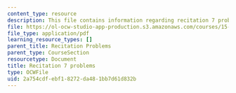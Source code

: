 ```yaml
---
content_type: resource
description: This file contains information regarding recitation 7 problems.
file: https://ol-ocw-studio-app-production.s3.amazonaws.com/courses/15-053-optimization-methods-in-management-science-spring-2013/2a754cdfebf18272da481bb7d61d832b_MIT15_053S13_rec07.pdf
file_type: application/pdf
learning_resource_types: []
parent_title: Recitation Problems
parent_type: CourseSection
resourcetype: Document
title: Recitation 7 problems
type: OCWFile
uid: 2a754cdf-ebf1-8272-da48-1bb7d61d832b
---
```

